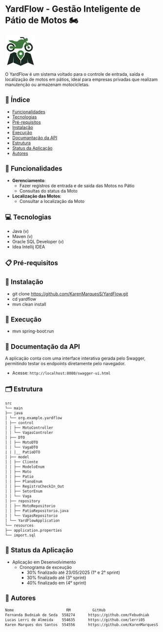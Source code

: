 # YardFlow - Gestão Inteligente de Pátio de Motos 🏍️
<img src="./assets/logo.png" alt="Logo" width="100"/>

O YardFlow é um sistema voltado para o controle de entrada, saída e localização de motos em pátios, ideal para empresas privadas que realizam manutenção ou armazenam motocicletas.

## 📌 Índice
- [Funcionalidades](#-funcionalidades)
- [Tecnologias](#-tecnologias)
- [Pré-requisitos](#-pré-requisitos)
- [Instalação](#-instalação)
- [Execução](#-execução)
- [Documantação da API](#-documentação-da-api)
- [Estrutura](#-estrutura)
- [Status da Aplicação](#-status-da-aplicação)
- [Autores](#-autores)
  

## 🚀 Funcionalidades
- **Gerenciamento**:
  - Fazer registros de entrada e de saida das Motos no Pátio
  - Consultas do status da Moto
- **Localização das Motos**:
  - Consultar a localização da Moto


## 💻 Tecnologias
 - Java (v)
 - Maven (v)
 - Oracle SQL Developer (v)
 - Idea Intellij IDEA
  

## 📋 Pré-requisitos


## 🔧 Instalação
 - git clone https://github.com/KarenMarquesS/YardFlow.git
 - cd yardflow
 - mvn clean install 


## 🏃 Execução
 - mvn spring-boot:run


## 📘 Documentação da API
A aplicação conta com uma interface interativa gerada pelo Swagger, permitindo testar os endpoints diretamente pelo navegador.
  - Acesse: `http://localhost:8080/swagger-ui.html`


## 🗂 Estrutura
```
src
└── main
├── java
│ └── org.example.yardflow
│ ├── control
│ │ ├── MotoController
│ │ └── VagasControler
│ ├── DTO
│ │ ├── MotoDTO
│ │ └── VagaDTO
| | |__ PatioDTO
│ ├── model
│ │ ├── Cliente
│ │ ├── ModeloEnum
│ │ ├── Moto
│ │ ├── Patio
│ │ ├── PlanoEnum
│ │ ├── RegistroCheckIn_Out
│ │ ├── SetorEnum
│ │ └── Vaga
│ ├── repository
│ │ ├── MotoRepositorio
│ │ ├── PatioRepositorio.java
│ │ └── VagasRepositorio
│ └── YardFlowApplication
└── resources
├── application.properties
└── import.sql
```


## 🚧 Status da Aplicação 
 - Aplicação em Desenvolvimento
   - Cronograma de exceução
     - 30% finalizado até 23/05/2025 (1° e 2° sprint)
     - 30% finalizado até            (3° sprint)
     - 40% finalizado em             (4° sprint)     


## 👥 Autores
    Nome	                    RM          GitHub
    Fernanda Budniak de Seda  558274      https://github.com/Febudniak
    Lucas Lerri de Almeida    554635      https://github.com/lerri05
    Karen Marques dos Santos  554556      https://github.com/KarenMarquesS

